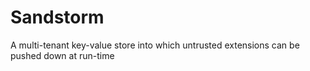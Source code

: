 # Sandstorm
A multi-tenant key-value store into which untrusted extensions can be pushed down at run-time
